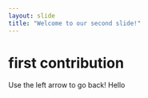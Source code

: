 ```yaml
---
layout: slide
title: "Welcome to our second slide!"
---
```

# first contribution
Use the left arrow to go back!
Hello
